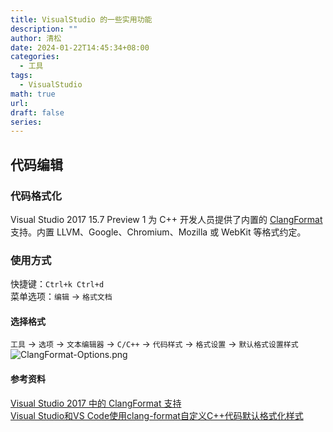 ```yaml
---
title: VisualStudio 的一些实用功能
description: ""
author: 清松
date: 2024-01-22T14:45:34+08:00
categories:
  - 工具
tags:
  - VisualStudio
math: true
url: 
draft: false
series:
---
```

## 代码编辑
### 代码格式化
Visual Studio 2017 15.7 Preview 1 为 C++ 开发人员提供了内置的 [ClangFormat](https://clang.llvm.org/docs/ClangFormat.html) 支持。内置 LLVM、Google、Chromium、Mozilla 或 WebKit 等格式约定。  
### 使用方式
快捷键：`Ctrl+k Ctrl+d`  
菜单选项：`编辑` -\> `格式文档`  

#### 选择格式
`工具` -\> `选项` -\> `文本编辑器` -\> `C/C++` -\> `代码样式` -\> `格式设置` -\> `默认格式设置样式`  
![ClangFormat-Options.png](/工具/编程工具/IDE/visual_studio/ClangFormat-Options.png)

#### 参考资料
[Visual Studio 2017 中的 ClangFormat 支持](https://devblogs.microsoft.com/cppblog/clangformat-support-in-visual-studio-2017-15-7-preview-1/)  
[Visual Studio和VS Code使用clang-format自定义C++代码默认格式化样式](https://blog.csdn.net/xy1157/article/details/93224422)  
